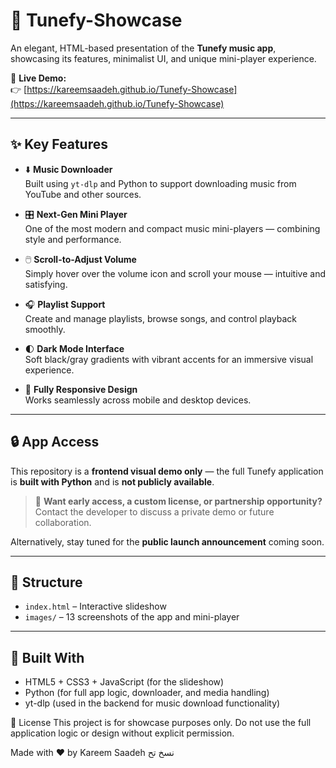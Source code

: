 # 🎵 Tunefy-Showcase

An elegant, HTML-based presentation of the **Tunefy music app**, showcasing its features, minimalist UI, and unique mini-player experience.

🔗 **Live Demo:**  
👉 [https://kareemsaadeh.github.io/Tunefy-Showcase](https://kareemsaadeh.github.io/Tunefy-Showcase)

---

## ✨ Key Features

- ⬇️ **Music Downloader**  
  Built using `yt-dlp` and Python to support downloading music from YouTube and other sources.

- 🎛️ **Next-Gen Mini Player**  
  One of the most modern and compact music mini-players — combining style and performance.

- 🖱️ **Scroll-to-Adjust Volume**  
  Simply hover over the volume icon and scroll your mouse — intuitive and satisfying.

- 🎧 **Playlist Support**  
  Create and manage playlists, browse songs, and control playback smoothly.

- 🌓 **Dark Mode Interface**  
  Soft black/gray gradients with vibrant accents for an immersive visual experience.

- 📱 **Fully Responsive Design**  
  Works seamlessly across mobile and desktop devices.

---

## 🔒 App Access

This repository is a **frontend visual demo only** — the full Tunefy application is **built with Python** and is **not publicly available**.

> 🚀 **Want early access, a custom license, or partnership opportunity?**  
> Contact the developer to discuss a private demo or future collaboration.

Alternatively, stay tuned for the **public launch announcement** coming soon.

---

## 📂 Structure

- `index.html` – Interactive slideshow
- `images/` – 13 screenshots of the app and mini-player

---

## 🧩 Built With

- HTML5 + CSS3 + JavaScript (for the slideshow)
- Python (for full app logic, downloader, and media handling)
- yt-dlp (used in the backend for music download functionality)


📜 License
This project is for showcase purposes only.
Do not use the full application logic or design without explicit permission.

Made with ❤️ by Kareem Saadeh
نسخ
تح
